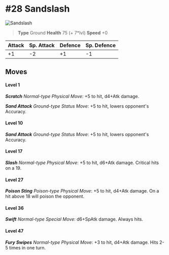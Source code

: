 # #28 Sandslash


![Sandslash](https://img.pokemondb.net/sprites/home/normal/1x/sandslash.png)

> **Type** Ground
> **Health** 75 (+ 7\*lvl)
> **Speed** +0

| Attack | Sp. Attack | Defence | Sp. Defence |
| ------ | ---------- | ------- | ----------- |
| +1 | -2 | +1 | -1 |

## Moves
#### Level 1

***Scratch** Normal-type Physical Move*: +5 to hit, d4+Atk damage. 

***Sand Attack** Ground-type Status Move*: +5 to hit, lowers opponent's Accuracy.
#### Level 10

***Sand Attack** Ground-type Status Move*: +5 to hit, lowers opponent's Accuracy.
#### Level 17

***Slash** Normal-type Physical Move*: +5 to hit, d6+Atk damage. Critical hits on a 19.
#### Level 27

***Poison Sting** Poison-type Physical Move*: +5 to hit, d4+Atk damage. On a hit above 18 will poison the opponent.
#### Level 36

***Swift** Normal-type Special Move*: d6+SpAtk damage. Always hits.
#### Level 47

***Fury Swipes** Normal-type Physical Move*: +3 to hit, d4+Atk damage. Hits 2-5 times in one turn.

